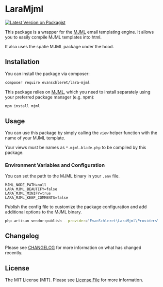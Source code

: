 # LaraMjml

[![Latest Version on Packagist](https://img.shields.io/packagist/v/evanschleret/lara-mjml.svg?style=flat-square)](https://packagist.org/packages/evanschleret/lara-mjml)

This package is a wrapper for the [MJML](https://mjml.io/) email templating engine. It allows you to easily compile MJML templates into html.

It also uses the spatie MJML package under the hood.

## Installation

You can install the package via composer:

```bash
composer require evanschleret/lara-mjml
```

This package relies on [MJML](https://mjml.io), which you need to install separately using your preferred package manager (e.g. npm):

```bash
npm install mjml
```

## Usage

You can use this package by simply calling the `view` helper function with the name of your MJML template.

Your views must be names as `*.mjml.blade.php` to be compiled by this package.

### Environment Variables and Configuration

You can set the path to the MJML binary in your `.env` file.

```env
MJML_NODE_PATH=null
LARA_MJML_BEAUTIFY=false
LARA_MJML_MINIFY=true
LARA_MJML_KEEP_COMMENTS=false
```

Publish the config file to customize the package configuration and add additional options to the MJML binary.

```bash
php artisan vendor:publish --provider="EvanSchleret\LaraMjml\Providers\LaraMjmlServiceProvider"
```

## Changelog

Please see [CHANGELOG](CHANGELOG.md) for more information on what has changed recently.

## License

The MIT License (MIT). Please see [License File](LICENSE.md) for more information.
